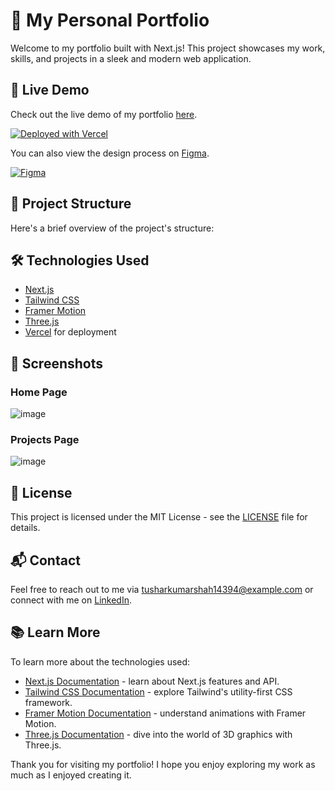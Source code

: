 # 🌟 My Personal Portfolio

Welcome to my portfolio built with Next.js! This project showcases my work, skills, and projects in a sleek and modern web application.

## 🚀 Live Demo

Check out the live demo of my portfolio [here](https://tushar-portfolio-lemon.vercel.app/).

[![Deployed with Vercel](https://www.datocms-assets.com/31049/1618983297-powered-by-vercel.svg)](https://vercel.com?utm_source=your-username&utm_campaign=oss)

You can also view the design process on [Figma](https://www.figma.com/design/wO2BMzNOy4hnTdWFzRGD4n/Modern-Minimal-Portfolio-(Copy)?node-id=2001-5&t=KQUUf1ydyK4VXI13-1).

[![Figma](https://upload.wikimedia.org/wikipedia/commons/thumb/3/33/Figma-logo.svg/20px-Figma-logo.svg.png)](https://www.figma.com/design/wO2BMzNOy4hnTdWFzRGD4n/Modern-Minimal-Portfolio-(Copy)?node-id=2001-5&t=KQUUf1ydyK4VXI13-1)

## 📂 Project Structure
Here's a brief overview of the project's structure:

## 🛠️ Technologies Used
- [Next.js](https://nextjs.org/)
- [Tailwind CSS](https://tailwindcss.com/)
- [Framer Motion](https://www.framer.com/motion/)
- [Three.js](https://threejs.org/)
- [Vercel](https://vercel.com/) for deployment

## 📸 Screenshots
### Home Page
![image](https://github.com/tusharshah21/tushar-repo/assets/96661387/06372468-e79c-4214-abcd-22ce1a2ef195)

### Projects Page
![image](https://github.com/tusharshah21/tushar-repo/assets/96661387/595f9ca4-6237-49c9-a3ba-62c377927372)

## 📄 License
This project is licensed under the MIT License - see the [LICENSE](LICENSE) file for details.

## 📬 Contact
Feel free to reach out to me via [tusharkumarshah14394@example.com](mailto:tusharkumarshah14394@example.com) or connect with me on [LinkedIn](https://www.linkedin.com/in/tushar21shah/).

## 📚 Learn More
To learn more about the technologies used:
- [Next.js Documentation](https://nextjs.org/docs) - learn about Next.js features and API.
- [Tailwind CSS Documentation](https://tailwindcss.com/docs) - explore Tailwind's utility-first CSS framework.
- [Framer Motion Documentation](https://www.framer.com/api/motion/) - understand animations with Framer Motion.
- [Three.js Documentation](https://threejs.org/docs/) - dive into the world of 3D graphics with Three.js.

Thank you for visiting my portfolio! I hope you enjoy exploring my work as much as I enjoyed creating it.
